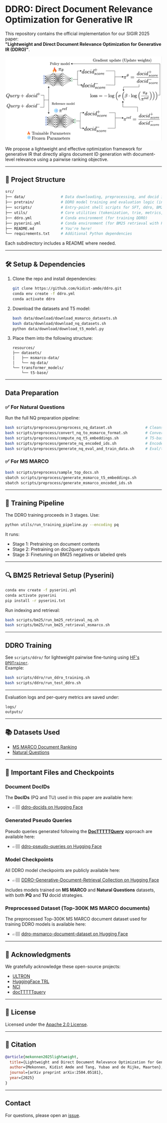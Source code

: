 # DDRO: Direct Document Relevance Optimization for Generative IR

This repository contains the official implementation for our SIGIR 2025 paper:  
**"Lightweight and Direct Document Relevance Optimization for Generative IR (DDRO)"**.

![DDRO Image](src/arc_images/ddro_arc.png)

We propose a lightweight and effective optimization framework for generative IR that directly aligns document ID generation with document-level relevance using a pairwise ranking objective.

---

## 📁 Project Structure

```bash
src/
├── data/                # Data downloading, preprocessing, and docid instance generation
├── pretrain/            # DDRO model training and evaluation logic (incl. ddro)
├── scripts/             # Entry-point shell scripts for SFT, ddro, BM25, and preprocessing
├── utils/               # Core utilities (tokenization, trie, metrics, trainers)
├── ddro.yml             # Conda environment (for training DDRO)
├── pyserini.yml         # Conda environment (for BM25 retrieval with Pyserini)
├── README.md            # You're here!
└── requirements.txt     # Additional Python dependencies
```

Each subdirectory includes a README where needed.

---

## 🛠️ Setup & Dependencies

1. Clone the repo and install dependencies:
   ```bash
   git clone https://github.com/kidist-amde/ddro.git
   conda env create -f ddro.yml
   conda activate ddro
   ```

2. Download the datasets and T5 model:
   ```bash
   bash data/download/download_msmarco_datasets.sh
   bash data/download/download_nq_datasets.sh
   python data/download/download_t5_model.py
   ```

3. Place them into the following structure:
   ```
   resources/
   ├── datasets/
   │   ├── msmarco-data/
   │   └── nq-data/
   └── transformer_models/
       └── t5-base/
   ```

---

## Data Preparation

### ✅ For Natural Questions

Run the full NQ preparation pipeline:
```bash
bash scripts/preprocess/preprocess_nq_dataset.sh               # Cleans and merges NQ
bash scripts/preprocess/convert_nq_to_msmarco_format.sh        # Converts to MS MARCO style
bash scripts/preprocess/compute_nq_t5_embeddings.sh            # T5-based embeddings
bash scripts/preprocess/generate_nq_encoded_ids.sh             # Encode docids (URL, PQ, Atomic)
bash scripts/preprocess/generate_nq_eval_and_train_data.sh     # Eval/train file generation
```

### ✅ For MS MARCO

```bash
bash scripts/preprocess/sample_top_docs.sh
sbatch scripts/preprocess/generate_msmarco_t5_embeddings.sh
sbatch scripts/preprocess/generate_msmarco_encoded_ids.sh
```

---

## 🔁 Training Pipeline

The DDRO training proceeds in 3 stages. Use:

```bash
python utils/run_training_pipeline.py --encoding pq
```

It runs:
- Stage 1: Pretraining on document contents
- Stage 2: Pretraining on doc2query outputs
- Stage 3: Finetuning on BM25 negatives or labeled qrels

---

## 🔍 BM25 Retrieval Setup (Pyserini)

```bash
conda env create -f pyserini.yml
conda activate pyserini
pip install -r pyserini.txt
```

Run indexing and retrieval:
```bash
bash scripts/bm25/run_bm25_retrieval_nq.sh
bash scripts/bm25/run_bm25_retrieval_msmarco.sh
```

---

##  DDRO Training

See `scripts/ddro/` for lightweight pairwise fine-tuning using [HF's `DPOTrainer`](https://github.com/huggingface/trl).  
Example:
```bash
bash scripts/ddro/run_ddro_training.sh
bash scripts/ddro/run_test_ddro.sh
```

---


Evaluation logs and per-query metrics are saved under:
```
logs/
outputs/
```

---

## 📚 Datasets Used

- [MS MARCO Document Ranking](https://microsoft.github.io/msmarco/)
- [Natural Questions](https://ai.google.com/research/NaturalQuestions)

---

## 📂 Important Files and Checkpoints

### Document DocIDs
The **DocIDs** (PQ and TU) used in this paper are available here:

- 👉🏽 [ddro-docids on Hugging Face](https://huggingface.co/datasets/kiyam/ddro-docids)

### Generated Pseudo Queries
Pseudo queries generated following the **[DocTTTTTQuery](https://github.com/castorini/docTTTTTquery)** approach are available here:

- 👉🏽 [ddro-pseudo-queries on Hugging Face](https://huggingface.co/datasets/kiyam/ddro-pseudo-queries)

### Model Checkpoints
All DDRO model checkpoints are publicly available here:

- 👉🏽 [DDRO-Generative-Document-Retrieval Collection on Hugging Face](https://huggingface.co/collections/kiyam/ddro-generative-document-retrieval-680f63f2e9a72033598461c5)

Includes models trained on **MS MARCO** and **Natural Questions** datasets, with both **PQ** and **TU** docid strategies.

### Preprocessed Dataset (Top-300K MS MARCO documents)
The preprocessed Top-300K MS MARCO document dataset used for training DDRO models is available here:

- 👉🏽 [ddro-msmarco-document-dataset on Hugging Face](https://huggingface.co/datasets/kiyam/ddro-msmarco-doc-dataset-300k)

---

## 🙏 Acknowledgments

We gratefully acknowledge these open-source projects:

- [ULTRON](https://github.com/smallporridge/WebUltron)
- [HuggingFace TRL](https://github.com/huggingface/trl)
- [NCI](https://github.com/solidsea98/Neural-Corpus-Indexer-NCI)
- [docTTTTTquery](https://github.com/castorini/docTTTTTquery)

---

## 📄 License

Licensed under the [Apache 2.0 License](LICENSE).

---

## 📌 Citation

```bibtex
@article{mekonnen2025lightweight,
  title={Lightweight and Direct Document Relevance Optimization for Generative Information Retrieval},
  author={Mekonnen, Kidist Amde and Tang, Yubao and de Rijke, Maarten},
  journal={arXiv preprint arXiv:2504.05181},
  year={2025}
}
```

---

## Contact

For questions, please open an [issue](https://github.com/kidist-amde/DDRO-Direct-Document-Relevance-Optimization/issues).



